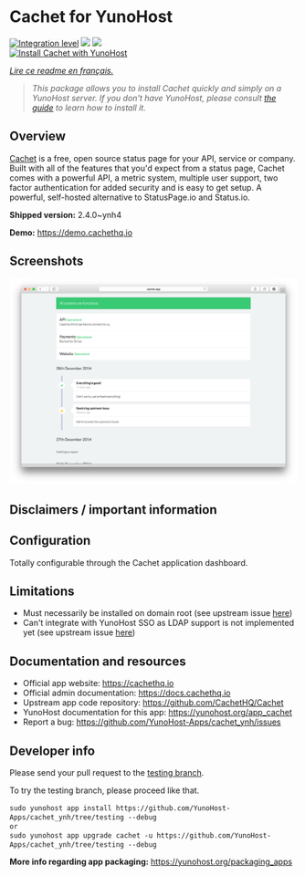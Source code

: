 <!--
N.B.: This README was automatically generated by https://github.com/YunoHost/apps/tree/master/tools/README-generator
It shall NOT be edited by hand.
-->

# Cachet for YunoHost

[![Integration level](https://dash.yunohost.org/integration/cachet.svg)](https://dash.yunohost.org/appci/app/cachet) ![](https://ci-apps.yunohost.org/ci/badges/cachet.status.svg) ![](https://ci-apps.yunohost.org/ci/badges/cachet.maintain.svg)  
[![Install Cachet with YunoHost](https://install-app.yunohost.org/install-with-yunohost.svg)](https://install-app.yunohost.org/?app=cachet)

*[Lire ce readme en français.](./README_fr.md)*

> *This package allows you to install Cachet quickly and simply on a YunoHost server.
If you don't have YunoHost, please consult [the guide](https://yunohost.org/#/install) to learn how to install it.*

## Overview

[Cachet](https://cachethq.io/) is a free, open source status page for your API, service or company. Built with all of the features that you'd expect from a status page, Cachet comes with a powerful API, a metric system, multiple user support, two factor authentication for added security and is easy to get setup. A powerful, self-hosted alternative to StatusPage.io and Status.io.


**Shipped version:** 2.4.0~ynh4

**Demo:** https://demo.cachethq.io

## Screenshots

![](./doc/screenshots/main-interface.png)

## Disclaimers / important information

## Configuration

Totally configurable through the Cachet application dashboard.

## Limitations

- Must necessarily be installed on domain root (see upstream issue [here](https://github.com/CachetHQ/Cachet/issues/1696))
- Can't integrate with YunoHost SSO as LDAP support is not implemented yet (see upstream issue [here](https://github.com/CachetHQ/Cachet/issues/2108))

## Documentation and resources

* Official app website: https://cachethq.io
* Official admin documentation: https://docs.cachethq.io
* Upstream app code repository: https://github.com/CachetHQ/Cachet
* YunoHost documentation for this app: https://yunohost.org/app_cachet
* Report a bug: https://github.com/YunoHost-Apps/cachet_ynh/issues

## Developer info

Please send your pull request to the [testing branch](https://github.com/YunoHost-Apps/cachet_ynh/tree/testing).

To try the testing branch, please proceed like that.
```
sudo yunohost app install https://github.com/YunoHost-Apps/cachet_ynh/tree/testing --debug
or
sudo yunohost app upgrade cachet -u https://github.com/YunoHost-Apps/cachet_ynh/tree/testing --debug
```

**More info regarding app packaging:** https://yunohost.org/packaging_apps